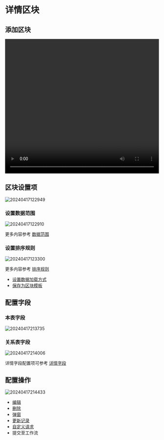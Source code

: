 # 详情区块


## 添加区块

<video width="100%" height="440" controls>
      <source src="https://nocobase-docs.oss-cn-beijing.aliyuncs.com/20240417122622.mp4" type="video/mp4">
</video>

## 区块设置项

![20240417122949](https://nocobase-docs.oss-cn-beijing.aliyuncs.com/20240417122949.png)
### 设置数据范围

![20240417122910](https://nocobase-docs.oss-cn-beijing.aliyuncs.com/20240417122910.png)

更多内容参考 [数据范围](/handbook/ui/blocks/block-settings/data-scope)

### 设置排序规则

![20240417123300](https://nocobase-docs.oss-cn-beijing.aliyuncs.com/20240417123300.png)

更多内容参考 [排序规则](/handbook/ui/blocks/block-settings/sorting-rule)

- [设置数据加载方式](/handbook/ui/blocks/block-settings/loading-mode)
- [保存为区块模板](/handbook/ui/blocks/block-settings/block-template)


## 配置字段

### 本表字段

![20240417213735](https://nocobase-docs.oss-cn-beijing.aliyuncs.com/20240417213735.png)

### 关系表字段

![20240417214006](https://nocobase-docs.oss-cn-beijing.aliyuncs.com/20240417214006.png)

详情字段配置项可参考 [详情字段](/handbook/ui/fields/generic/detail-form-item)

## 配置操作

![20240417214433](https://nocobase-docs.oss-cn-beijing.aliyuncs.com/20240417214433.png)

- [编辑](/handbook/ui/actions/types/edit)
- [删除](/handbook/ui/actions/types/delete)
- [弹窗](/handbook/ui/actions/types/pop-up)
- [更新记录](/handbook/ui/actions/types/update-record)
- [自定义请求](/handbook/action-custom-request)
- 提交至工作流

